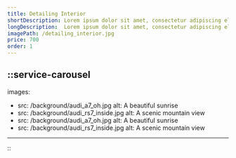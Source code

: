 ```yaml
---
title: Detailing Interior
shortDescription: Lorem ipsum dolor sit amet, consectetur adipiscing elit. Fusce ultrices felis vel
longDescription:  Lorem ipsum dolor sit amet, consectetur adipiscing elit. Fusce ultrices felis vel magna eleifend fermentum. Duis lectus arcu, convallis eget mollis nec, dictum a lorem. Praesent a sapien purus. Aliquam malesuada metus ipsum. Sed aliquam urna erat. Vivamus tincidunt libero arcu, a iaculis nulla ultrices vel. Curabitur egestas lacus eu fringilla posuere. Duis scelerisque sapien in vestibulum faucibus. In tempor leo non sapien condimentum sagittis.Suspendisse nec felis eu leo laoreet placerat. Sed sagittis auctor vehicula. Aliquam fermentum tempus arcu. Nulla tempus fringilla lacus in hendrerit. Nulla aliquam erat vel ornare ullamcorper. Fusce id libero eget quam convallis posuere eu sed nunc. Integer feugiat magna ut varius mollis. Quisque sapien metus, consectetur at finibus nec, dictum ac ante. Praesent vel ultrices erat. Morbi vel justo ac mauris fermentum consequat non eu elit. Morbi rutrum nibh ut tincidunt placerat. Nunc diam lorem, consectetur ornare tempus vel, fermentum in erat. Fusce pellentesque elit non mollis congue. 
imagePath: /detailing_interior.jpg
price: 700
order: 1
---
```


::service-carousel
---
images:
  - src: /background/audi_a7_oh.jpg
    alt: A beautiful sunrise
  - src: /background/audi_rs7_inside.jpg
    alt: A scenic mountain view
  - src: /background/audi_a7_oh.jpg
    alt: A beautiful sunrise
  - src: /background/audi_rs7_inside.jpg
    alt: A scenic mountain view
---
::